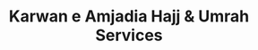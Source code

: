 ---
title: "Karwan e Amjadia Hajj & Umrah Services"
url: /karachi/karwan-e-amjadia-hajj-and-umrah-services/
shop: travel agency
---